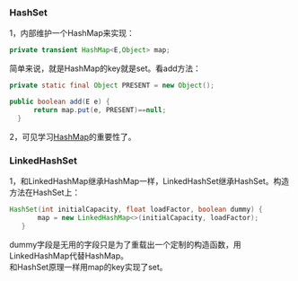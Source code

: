 ### HashSet
1，内部维护一个HashMap来实现：
```JAVA
private transient HashMap<E,Object> map;
```
简单来说，就是HashMap的key就是set。看add方法：

```JAVA
private static final Object PRESENT = new Object();

public boolean add(E e) {
      return map.put(e, PRESENT)==null;
  }
```
2，可见学习[HashMap](https://github.com/dchack/java_read_learn/blob/master/java/Java%20Collections%20Framework/Map.md#hashmap-linkedhashmap)的重要性了。

### LinkedHashSet
1，和LinkedHashMap继承HashMap一样，LinkedHashSet继承HashSet。构造方法在HashSet上：
```JAVA
HashSet(int initialCapacity, float loadFactor, boolean dummy) {
       map = new LinkedHashMap<>(initialCapacity, loadFactor);
   }
  ```
dummy字段是无用的字段只是为了重载出一个定制的构造函数，用LinkedHashMap代替HashMap。  
和HashSet原理一样用map的key实现了set。
